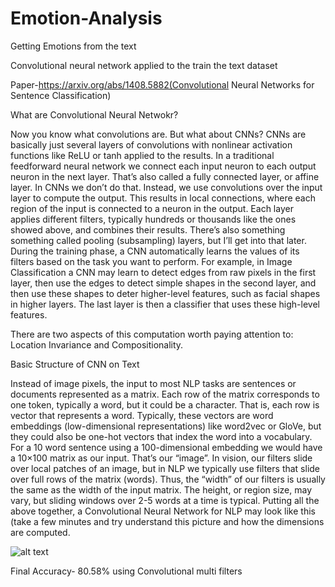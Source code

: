 # Emotion-Analysis
Getting Emotions from the text 

Convolutional neural network applied to the train the text dataset

Paper-https://arxiv.org/abs/1408.5882(Convolutional Neural Networks for Sentence Classification)

What are Convolutional Neural Netwokr?

Now you know what convolutions are. But what about CNNs? CNNs are basically just several layers of convolutions with nonlinear activation functions like ReLU or tanh applied to the results. In a traditional feedforward neural network we connect each input neuron to each output neuron in the next layer. That’s also called a fully connected layer, or affine layer. In CNNs we don’t do that. Instead, we use convolutions over the input layer to compute the output. This results in local connections, where each region of the input is connected to a neuron in the output. Each layer applies different filters, typically hundreds or thousands like the ones showed above, and combines their results. There’s also something something called pooling (subsampling) layers, but I’ll get into that later. During the training phase, a CNN automatically learns the values of its filters based on the task you want to perform. For example, in Image Classification a CNN may learn to detect edges from raw pixels in the first layer, then use the edges to detect simple shapes in the second layer, and then use these shapes to deter higher-level features, such as facial shapes in higher layers. The last layer is then a classifier that uses these high-level features.

There are two aspects of this computation worth paying attention to: Location Invariance and Compositionality.

Basic Structure of CNN on Text

Instead of image pixels, the input to most NLP tasks are sentences or documents represented as a matrix. Each row of the matrix corresponds to one token, typically a word, but it could be a character. That is, each row is vector that represents a word. Typically, these vectors are word embeddings (low-dimensional representations) like word2vec or GloVe, but they could also be one-hot vectors that index the word into a vocabulary. For a 10 word sentence using a 100-dimensional embedding we would have a 10×100 matrix as our input. That’s our “image”.
In vision, our filters slide over local patches of an image, but in NLP we typically use filters that slide over full rows of the matrix (words). Thus, the “width” of our filters is usually the same as the width of the input matrix. The height, or region size, may vary, but sliding windows over 2-5 words at a time is typical. Putting all the above together, a Convolutional Neural Network for NLP may look like this (take a few minutes and try understand this picture and how the dimensions are computed. 

![alt text](http://d3kbpzbmcynnmx.cloudfront.net/wp-content/uploads/2015/11/Screen-Shot-2015-11-06-at-12.05.40-PM.png)

Final Accuracy- 80.58% using Convolutional multi filters
